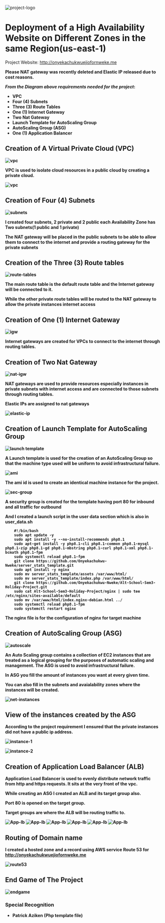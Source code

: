 ![project-logo](/images/AltSchool-Holiday-Sem3.jpeg)

# Deployment of a High Availability Website on Different Zones in the same Region(us-east-1)

Project Website: http://onyekachukwuejiofornweke.me

<b>Please NAT gateway was recently deleted and Elastic IP released due to cost reasons.<b>

_From the Diagram above requirements needed for the project_:

- VPC
- Four (4) Subnets
- Three (3) Route Tables
- One (1) Internet Gateway
- Two Nat Gateway
- Launch Template for AutoScaling Group
- AutoScaling Group (ASG)
- One (1) Application Balancer

## Creation of A Virtual Private Cloud (VPC)

![vpc](/images/vpc.png)

VPC is used to isolate cloud resources in a public cloud by creating a private cloud.

![vpc](/images/vpc2.png)

## Creation of Four (4) Subnets 

![subnets](/images/subnet.png)

I created four subnets, 2 private and 2 public each Availability Zone has Two subnets(1 public and 1 private)

The NAT gateway will be placed in the public subnets to be able to allow them to connect to the internet and provide a routing gateway for the private subnets

## Creation of the Three (3) Route tables

![route-tables](/images/routetables.png)

The main route table is the default route table and the Internet gateway will be connected to it.

While the other private route tables will be routed to the NAT gateway to allow the private instances internet access

## Creation of One (1) Internet Gateway

![igw](/images/igw.png)

Internet gateways are created for VPCs to connect to the internet through routing tables.

## Creation of Two Nat Gateway

![nat-igw](/images/nat.png)

NAT gateways are used to provide resources especially instances in private subnets with internet access and are connected to those subnets through routing tables.

Elastic IPs are assigned to nat gateways

![elastic-ip](/images/eip.png)

## Creation of Launch Template for AutoScaling Group

![launch template](/images/launch-temp.png)

A Launch template is used for the creation of an AutoScaling Group so that the machine type used will be uniform to avoid infrastructural failure.

![ami](/images/ami.png)

The ami id is used to create an identical machine instance for the project.

![sec-group](/images/web-sec-group.png)

A security group is created for the template having port 80 for inbound and all traffic for outbound

And I created a launch script in the user data section which is also in user_data.sh

```
    #!/bin/bash
    sudo apt update -y
    sudo apt install -y --no-install-recommends php8.1
    sudo apt-get install -y php8.1-cli php8.1-common php8.1-mysql php8.1-zip php8.1-gd php8.1-mbstring php8.1-curl php8.1-xml php8.1-bcmath php8.1-fpm
    sudo systemctl reload php8.1-fpm
    git clone https://github.com/Onyekachukwu-Nweke/server_stats_template.git
    sudo apt install -y nginx
    sudo mv server_stats_template/assets /var/www/html/
    sudo mv server_stats_template/index.php /var/www/html/
    git clone https://github.com/Onyekachukwu-Nweke/Alt-School-Sem3-Holiday-Project.git
    sudo cat Alt-School-Sem3-Holiday-Project/nginx | sudo tee /etc/nginx/sites-available/default
    sudo mv /var/www/html/index.nginx-debian.html ../
    sudo systemctl reload php8.1-fpm
    sudo systemctl restart nginx
```

The nginx file is for the configuration of nginx for target machine

## Creation of AutoScaling Group (ASG)

![autoscale](/images/asg.png)

An Auto Scaling group contains a collection of EC2 instances that are treated as a logical grouping for the purposes of automatic scaling and management. The ASG is used to avoid infrastructural failure.

In ASG you fill the amount of instances you want at every given time.

You can also fill in the subnets and avaialability zones where the instances will be created.

![net-instances](/images/asg-net.png)


## View of the instances created by the ASG

According to the project requirement I ensured that the private instances did not have a public ip address.

![instance-1](/images/instance-1.png)

![instance-2](/images/instance-2.png)

## Creation of Application Load Balancer (ALB)

Application Load Balancer is used to evenly distribute network traffic from http and https requests. It sits at the very front of the vpc.

While creating an ASG I created an ALB and its target group also.

Port 80 is opened on the target group.

Target groups are where the ALB will be routing traffic to.

![App-lb](images/alb-screen.png)
![App-lb](images/alb-tg.png)
![App-lb](images/alb.png)
![App-lb](images/lb-attach.png)
![App-lb](images/tg-proper.png)
![App-lb](images/lb-tg.png)

## Routing of Domain name

I created a hosted zone and a record using AWS service Route 53 for http://onyekachukwuejiofornweke.me

![route53](images/r53.png)

## End Game of The Project

![endgame](images/endgame.png)

### Special Recognition
- Patrick Aziken (Php template file)
